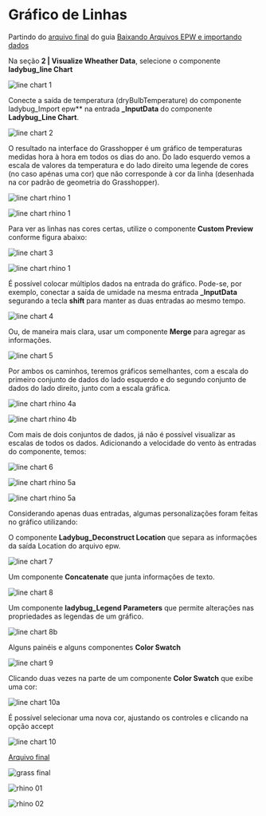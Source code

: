 # Gráfico de Linhas

Partindo do [arquivo final](../epw_arq/ladybug_epw.gh) do guia [Baixando Arquivos EPW e importando dados](../epw_arq/ladybug_epw.md)

Na seção **2 \| Visualize Wheather Data**, selecione o componente **ladybug_line Chart**

![line chart 1](./line_chart_01.jpg)

Conecte a saída de temperatura (dryBulbTemperature) do componente ladybug_Import epw** na entrada **_InputData** do componente **Ladybug_Line Chart**.

![line chart 2](./line_chart_02.jpg)

O resultado na interface do Grasshopper é um gráfico de temperaturas medidas hora à hora em todos os dias do ano. Do lado esquerdo vemos a escala de valores da temperatura e do lado direito uma legende de cores (no caso apénas uma cor) que não corresponde à cor da linha (desenhada na cor padrão de geometria do Grasshopper). 

![line chart rhino 1](./line_chart_rhino_01.jpg)

![line chart rhino 1](./line_chart_rhino_02.jpg)

Para ver as linhas nas cores certas, utilize o componente **Custom Preview** conforme figura abaixo:

![line chart 3](./line_chart_03.jpg)

![line chart rhino 1](./line_chart_rhino_03.jpg)

É possível colocar múltiplos dados na entrada do gráfico. Pode-se, por exemplo, conectar a saída de umidade na mesma entrada **_InputData** segurando a tecla **shift** para manter as duas entradas ao mesmo tempo.

![line chart 4](./line_chart_04.jpg)

Ou, de maneira mais clara, usar um componente **Merge** para agregar as informações.

![line chart 5](./line_chart_05.jpg)

Por ambos os caminhos, teremos gráficos semelhantes, com a escala do primeiro conjunto de dados do lado esquerdo e do segundo conjunto de dados do lado direito, junto com a escala gráfica.

![line chart rhino 4a](./line_chart_rhino_04a.jpg)

![line chart rhino 4b](./line_chart_rhino_04b.jpg)

Com mais de dois conjuntos de dados, já não é possível visualizar as escalas de todos os dados. Adicionando a velocidade do vento às entradas do componente, temos:

![line chart 6](./line_chart_06.jpg)

![line chart rhino 5a](./line_chart_rhino_05a.jpg)

![line chart rhino 5a](./line_chart_rhino_05b.jpg)

Considerando apenas duas entradas, algumas personalizações foram feitas no gráfico utilizando:

O componente **Ladybug_Deconstruct Location** que separa as informações da saída Location do arquivo epw.

![line chart 7](./line_chart_07.jpg)

Um componente **Concatenate** que junta informações de texto.

![line chart 8](./line_chart_08.jpg)


Um componente **ladybug_Legend Parameters** que permite alterações nas propriedades as legendas de um gráfico.

![line chart 8b](./line_chart_08b.jpg)

Alguns painéis e alguns componentes **Color Swatch**

![line chart 9](./line_chart_09.jpg)

Clicando duas vezes na parte de um componente **Color Swatch** que exibe uma cor:

![line chart 10a](./line_chart_10a.jpg)

É possível selecionar uma nova cor, ajustando os controles e clicando na opção accept

![line chart 10](./line_chart_10.jpg)

[Arquivo final](./gra_temp_um_line.gh)

![grass final](./line_chart_temp_umi_exemplo.png)

![rhino 01](./line_chart_rhino_exemplo_01.jpg)

![rhino 02](./line_chart_rhino_exemplo_02.jpg)